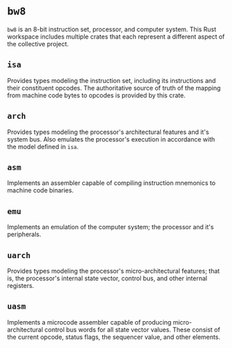 # `bw8`

`bw8` is an 8-bit instruction set, processor, and computer system. This Rust workspace includes multiple crates that each represent a different aspect of the collective project.

## `isa`

Provides types modeling the instruction set, including its instructions and their constituent opcodes. The authoritative source of truth of the mapping from machine code bytes to opcodes is provided by this crate.

## `arch`

Provides types modeling the processor's architectural features and it's system bus. Also emulates the processor's execution in accordance with the model defined in `isa`.

## `asm`

Implements an assembler capable of compiling instruction mnemonics to machine code binaries.

## `emu`

Implements an emulation of the computer system; the processor and it's peripherals.

## `uarch`

Provides types modeling the processor's micro-architectural features; that is, the processor's internal state vector, control bus, and other internal registers.

## `uasm`

Implements a microcode assembler capable of producing micro-architectural control bus words for all state vector values. These consist of the current opcode, status flags, the sequencer value, and other elements.
